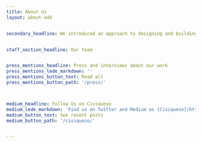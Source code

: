 ```yaml
---
title: About Us
layout: about-odd


secondary_headline: We introduced an approach to designing and building services to meet resident needs


staff_section_headline: Our team


press_mentions_headline: Press and interviews about our work
press_mentions_lede_markdown: ''
press_mentions_button_text: Read all
press_mentions_button_path: '/press/'



medium_headline: Follow Us on Civiqueso
medium_lede_markdown: 'Find us on Twitter and Medium as [Civiqueso](https://twitter.com/civiqueso/)'
medium_button_text: See recent posts
medium_button_path: '/civiqueso/'


---
```

